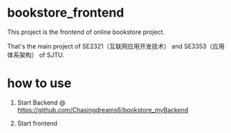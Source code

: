 # bookstore_frontend

This project is the frontend of online bookstore project. 

That's the main project of SE2321（互联网应用开发技术） and SE3353（应用体系架构） of SJTU.



# how to use

1. Start Backend @ https://github.com/Chasingdreams6/bookstore_myBackend

2. Start frontend

